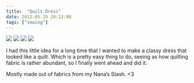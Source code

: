 ```yaml
---
title:  "Quilt Dress"
date: 2012-05-29 20:13:00
tags: ["sewing"]
---
```


<img src="/uploads/2012/05/dress01.jpg">
<img src="/uploads/2012/05/dress02.jpg">
<img src="/uploads/2012/05/dress03.jpg">
<img src="/uploads/2012/05/dress04.jpg">


I had this little idea for a long time that I wanted to make a classy dress that looked like a quilt. Which is a pretty easy thing to do, seeing as how quilting fabric is rather abundant, so I finally went ahead and did it.

Mostly made out of fabrics from my Nana’s Stash. <3
